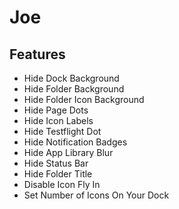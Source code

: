 # Joe 

## Features
* Hide Dock Background
* Hide Folder Background
* Hide Folder Icon Background
* Hide Page Dots
* Hide Icon Labels
* Hide Testflight Dot
* Hide Notification Badges
* Hide App Library Blur
* Hide Status Bar
* Hide Folder Title
* Disable Icon Fly In
* Set Number of Icons On Your Dock
